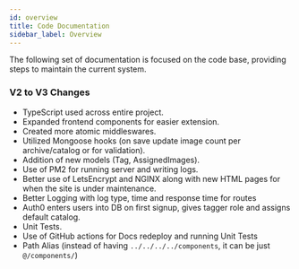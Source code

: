 ```yaml
---
id: overview
title: Code Documentation
sidebar_label: Overview
---
```


The following set of documentation is focused on the code base, providing steps to maintain the current system.

### V2 to V3 Changes

- TypeScript used across entire project.
- Expanded frontend components for easier extension.
- Created more atomic middleswares.
- Utilized Mongoose hooks (on save update image count per archive/catalog or for validation).
- Addition of new models (Tag, AssignedImages).
- Use of PM2 for running server and writing logs.
- Better use of LetsEncrypt and NGINX along with new HTML pages for when the site is under maintenance.
- Better Logging with log type, time and response time for routes
- Auth0 enters users into DB on first signup, gives tagger role and assigns default catalog.
- Unit Tests.
- Use of GitHub actions for Docs redeploy and running Unit Tests
- Path Alias (instead of having `../../../../components`, it can be just `@/components/`)